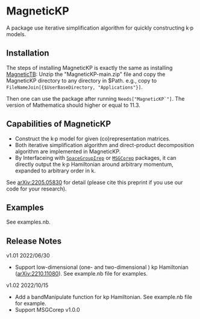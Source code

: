 # MagneticKP

A package use iterative simplification algorithm for quickly constructing k·p models.


## Installation

The steps of installing MagneticKP is exactly the same as installing [MagneticTB](https://github.com/zhangzeyingvv/MagneticTB):
Unzip the "MagneticKP-main.zip" file and copy the MagneticKP directory to any directory in $Path. e.g.,
copy to ```FileNameJoin[{$UserBaseDirectory, "Applications"}]```.


Then one can use the package after running ```Needs["MagneticKP`"]```.
The version of Mathematica should higher or equal to 11.3.

## Capabilities of MagneticKP

* Construct the k·p model for given (co)representation matrices.
* Both iterative simplification algorithm and direct-product decomposition algorithm are implemented in MagneticKP.
* By Interfaceing with [```SpaceGroupIrep```](https://github.com/goodluck1982/SpaceGroupIrep) or [```MSGCorep```](https://github.com/goodluck1982/MSGCorep) packages, it can directly output the k·p Hamiltonian around arbitrary momentum, expanded to arbitrary order in k.

See [arXiv:2205.05830](https://arxiv.org/abs/2205.05830) for detail (please cite this preprint if you use our code for your research).

## Examples

See examples.nb.

## Release Notes

v1.01   2022/06/30

* Support low-dimensional (one- and two-dimensional ) kp Hamiltonian ([arXiv:2210.11080](https://arxiv.org/abs/2210.11080)). See example.nb file for examples.

v1.02   2022/10/15

* Add a bandManipulate function for kp Hamiltonian. See example.nb file for example.
* Support MSGCorep v1.0.0
